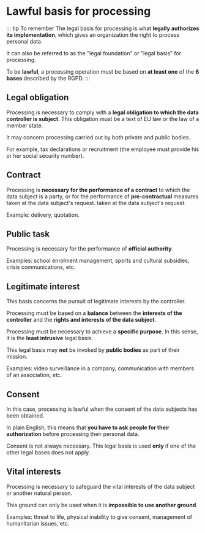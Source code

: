 # Lawful basis for processing

::: tip To remember
The legal basis for processing is what **legally authorizes its implementation**,
which gives an organization the right to process personal data.

It can also be referred to as the "legal foundation" or "legal basis" for processing.

To be **lawful**, a processing operation must be based on **at least one** of the **6 bases** described by the RGPD.
:::

## Legal obligation

Processing is necessary to comply with a **legal obligation to which the data controller is subject**.
This obligation must be a text of EU law or the law of a member state.

It may concern processing carried out by both private and public bodies.

For example, tax declarations or recruitment (the employee must provide his or her social security number).

## Contract

Processing is **necessary for the performance of a contract** to which the data subject is a party, or for the performance of **pre-contractual** measures taken at the data subject's request.
taken at the data subject's request.

Example: delivery, quotation.

## Public task

Processing is necessary for the performance of **official authority**.

Examples: school enrolment management, sports and cultural subsidies, crisis communications, etc.

## Legitimate interest

This basis concerns the pursuit of legitimate interests by the controller.

Processing must be based on a **balance** between the **interests of the controller** and the **rights and interests of the data subject**.

Processing must be necessary to achieve a **specific purpose**.
In this sense, it is the **least intrusive** legal basis.

This legal basis may **not** be invoked by **public bodies** as part of their mission.

Examples: video surveillance in a company, communication with members of an association, etc.

## Consent

In this case, processing is lawful when the consent of the data subjects has been obtained.

In plain English, this means that **you have to ask people for their authorization** before processing their personal data.

Consent is not always necessary. This legal basis is used **only** if one of the other legal bases does not apply.

## Vital interests

Processing is necessary to safeguard the vital interests of the data subject or another natural person.

This ground can only be used when it is **impossible to use another ground**.

Examples: threat to life, physical inability to give consent, management of humanitarian issues, etc.